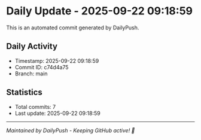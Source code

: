 # Daily Update - 2025-09-22 09:18:59

This is an automated commit generated by DailyPush.

## Daily Activity
- Timestamp: 2025-09-22 09:18:59
- Commit ID: c74d4a75
- Branch: main

## Statistics
- Total commits: 7
- Last update: 2025-09-22 09:18:59

---
*Maintained by DailyPush - Keeping GitHub active! 🚀*
